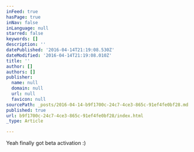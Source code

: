 ```yaml
---
inFeed: true
hasPage: true
inNav: false
inLanguage: null
starred: false
keywords: []
description: ''
datePublished: '2016-04-14T21:19:08.530Z'
dateModified: '2016-04-14T21:19:08.010Z'
title: ''
author: []
authors: []
publisher:
  name: null
  domain: null
  url: null
  favicon: null
sourcePath: _posts/2016-04-14-b9f1700c-24c7-4ce3-865c-91ef4fe0bf28.md
published: true
url: b9f1700c-24c7-4ce3-865c-91ef4fe0bf28/index.html
_type: Article

---
```

Yeah finally got beta activation :)